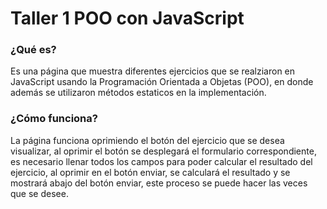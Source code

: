 # Taller 1 POO con JavaScript

### ¿Qué es?

Es una página que muestra diferentes ejercicios que se realziaron en JavaScript usando la Programación Orientada a Objetas (POO), en donde además se utilizaron métodos estaticos en la implementación.

### ¿Cómo funciona?

La página funciona oprimiendo el botón del ejercicio que se desea visualizar, al oprimir el botón se desplegará el formulario correspondiente, es necesario llenar todos los campos para poder calcular el resultado del ejercicio, al oprimir en el botón enviar, se calculará el resultado y se mostrará abajo del botón enviar, este proceso se puede hacer las veces que se desee.


